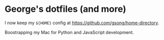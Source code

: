 # George's dotfiles (and more)

I now keep my `${HOME}` config at <https://github.com/gsong/home-directory>.

Boostrapping my Mac for Python and JavaScript development.
